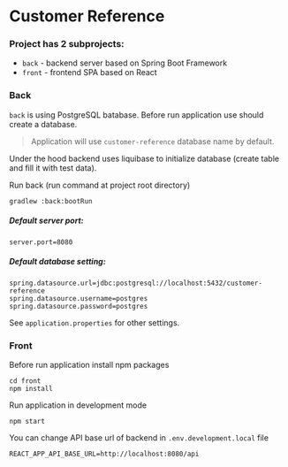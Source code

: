 # Customer Reference

### Project has 2 subprojects:

- `back` - backend server based on Spring Boot Framework
- `front` - frontend SPA based on React

### Back
`back` is using PostgreSQL batabase.
Before run application use should create a database.

>Application will use `customer-reference` database name by default.

Under the hood backend uses liquibase to initialize database (create table and fill it with test data).

Run back (run command at project root directory)
```
gradlew :back:bootRun
```

##### Default server port:
```
server.port=8080
```

##### Default database setting:
```
spring.datasource.url=jdbc:postgresql://localhost:5432/customer-reference
spring.datasource.username=postgres
spring.datasource.password=postgres
```

See `application.properties` for other settings.

### Front
Before run application install npm packages
```
cd front
npm install
```

Run application in development mode
```
npm start
```

You can change API base url of backend in `.env.development.local` file
```
REACT_APP_API_BASE_URL=http://localhost:8080/api
```
